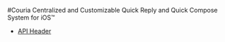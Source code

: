 #Couria
Centralized and Customizable Quick Reply and Quick Compose System for iOS™

* [API Header](https://github.com/Qusic/Couria/blob/ios8/Couria.h)
